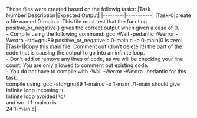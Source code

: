 Those files were created based on the followig tasks:
|Task Number|Description|Expected Output|
|---------|-----------|
|Task-0|create a file named 0-main.c. This file must test that the function positive_or_negative() gives the correct output when given a case of 0. <br> - Compile using the following command: gcc -Wall -pedantic -Werror -Wextra -std=gnu89 positive_or_negative.c 0-main.c -o 0-main|0 is zero|
|Task-1|Copy this main file. Comment out (don’t delete it!) the part of the code that is causing the output to go into an infinite loop.<br>- Don’t add or remove any lines of code, as we will be checking your line count. You are only allowed to comment out existing code. <br>- You do not have to compile with -Wall -Werror -Wextra -pedantic for this task. <br> compile using: gcc -std=gnu89 1-main.c -o 1-main|./1-main should give <br> Infinite loop incoming :( <br>Infinite loop avoided! \o/<br> and wc -l 1-main.c is <br> 24 1-main.c|
